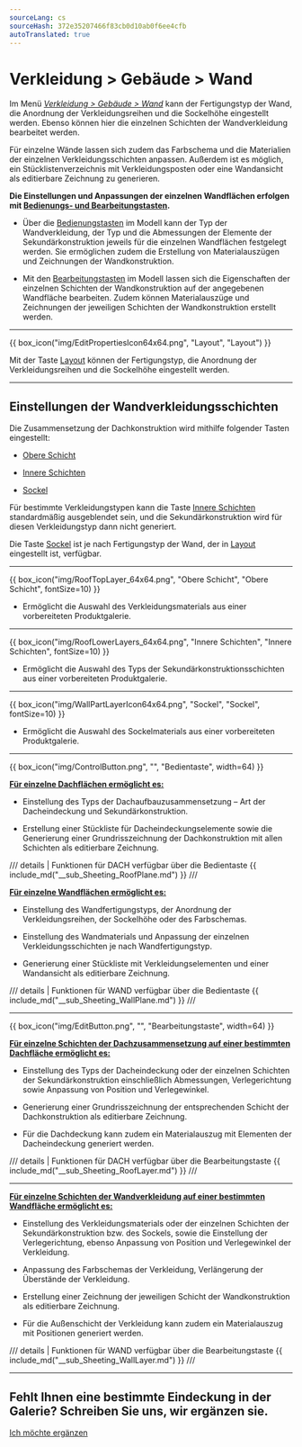 ```yaml
---
sourceLang: cs
sourceHash: 372e35207466f83cb0d10ab0f6ee4cfb
autoTranslated: true
---
```


# Verkleidung &gt; Gebäude &gt; Wand

<p>Im Menü <u><i>Verkleidung &gt; Gebäude &gt; Wand</i></u> kann der Fertigungstyp der Wand, die Anordnung der Verkleidungsreihen und die Sockelhöhe eingestellt werden. Ebenso können hier die einzelnen Schichten der Wandverkleidung bearbeitet werden.</p>

<p>Für einzelne Wände lassen sich zudem das Farbschema und die Materialien der einzelnen Verkleidungsschichten anpassen. Außerdem ist es möglich, ein Stücklistenverzeichnis mit Verkleidungsposten oder eine Wandansicht als editierbare Zeichnung zu generieren.</p>

<p><b>Die Einstellungen und Anpassungen der einzelnen Wandflächen erfolgen mit <u>Bedienungs- und Bearbeitungstasten</u>.</b></p>

<ul>
  <li><p>Über die <u>Bedienungstasten</u> im Modell kann der Typ der Wandverkleidung, der Typ und die Abmessungen der Elemente der Sekundärkonstruktion jeweils für die einzelnen Wandflächen festgelegt werden. Sie ermöglichen zudem die Erstellung von Materialauszügen und Zeichnungen der Wandkonstruktion.</p></li>
  <li><p>Mit den <u>Bearbeitungstasten</u> im Modell lassen sich die Eigenschaften der einzelnen Schichten der Wandkonstruktion auf der angegebenen Wandfläche bearbeiten. Zudem können Materialauszüge und Zeichnungen der jeweiligen Schichten der Wandkonstruktion erstellt werden.</p></li>
</ul>

<hr class="main">

{{ box_icon("img/EditPropertiesIcon64x64.png", "Layout", "Layout") }}

<p>Mit der Taste <u>Layout</u> können der Fertigungstyp, die Anordnung der Verkleidungsreihen und die Sockelhöhe eingestellt werden.</p>

<hr class="main">

<h2>Einstellungen der Wandverkleidungsschichten</h2>

<p>Die Zusammensetzung der Dachkonstruktion wird mithilfe folgender Tasten eingestellt:</p>

<ul>
  <li><p><u>Obere Schicht</u></p></li>
  <li><p><u>Innere Schichten</u></p></li>
  <li><p><u>Sockel</u></p></li>
</ul>

<p>
Für bestimmte Verkleidungstypen kann die Taste <u>Innere Schichten</u> standardmäßig ausgeblendet sein, und die Sekundärkonstruktion wird für diesen Verkleidungstyp dann nicht generiert.
</p>

<p>Die Taste <u>Sockel</u> ist je nach Fertigungstyp der Wand, der in <u>Layout</u> eingestellt ist, verfügbar.</p>

<hr>

{{ box_icon("img/RoofTopLayer_64x64.png", "Obere Schicht", "Obere Schicht", fontSize=10) }}
<ul>
  <li><p>Ermöglicht die Auswahl des Verkleidungsmaterials aus einer vorbereiteten Produktgalerie.</p></li>
</ul>

<hr>

{{ box_icon("img/RoofLowerLayers_64x64.png", "Innere Schichten", "Innere Schichten", fontSize=10) }}
<ul>
  <li><p>Ermöglicht die Auswahl des Typs der Sekundärkonstruktionsschichten aus einer vorbereiteten Produktgalerie.</p></li>
</ul>

<hr>

{{ box_icon("img/WallPartLayerIcon64x64.png", "Sockel", "Sockel", fontSize=10) }}
<ul>
  <li><p>Ermöglicht die Auswahl des Sockelmaterials aus einer vorbereiteten Produktgalerie.</p></li>
</ul>

<hr class="main">

{{ box_icon("img/ControlButton.png", "", "Bedientaste", width=64) }}

<p><b><u>Für einzelne Dachflächen ermöglicht es:</u></b></p>
<ul>
  <li><p>Einstellung des Typs der Dachaufbauzusammensetzung – Art der Dacheindeckung und Sekundärkonstruktion.</p></li>
  <li><p>Erstellung einer Stückliste für Dacheindeckungselemente sowie die Generierung einer Grundrisszeichnung der Dachkonstruktion mit allen Schichten als editierbare Zeichnung.</p></li>
</ul>

/// details | Funktionen für DACH verfügbar über die Bedientaste
{{ include_md("__sub_Sheeting_RoofPlane.md") }}
///


<p><b><u>Für einzelne Wandflächen ermöglicht es:</u></b></p>
<ul>
<li><p>Einstellung des Wandfertigungstyps, der Anordnung der Verkleidungsreihen, der Sockelhöhe oder des Farbschemas.</p></li>
<li><p>Einstellung des Wandmaterials und Anpassung der einzelnen Verkleidungsschichten je nach Wandfertigungstyp.</p></li>
<li><p>Generierung einer Stückliste mit Verkleidungselementen und einer Wandansicht als editierbare Zeichnung.</p></li>
</ul>

/// details | Funktionen für WAND verfügbar über die Bedientaste
{{ include_md("__sub_Sheeting_WallPlane.md") }}
///


<hr class="main">

{{ box_icon("img/EditButton.png", "", "Bearbeitungstaste", width=64) }}

<p><b><u>Für einzelne Schichten der Dachzusammensetzung auf einer bestimmten Dachfläche ermöglicht es:</u></b></p>
<ul>
  <li><p>Einstellung des Typs der Dacheindeckung oder der einzelnen Schichten der Sekundärkonstruktion einschließlich Abmessungen, Verlegerichtung sowie Anpassung von Position und Verlegewinkel.</p></li>
  <li><p>Generierung einer Grundrisszeichnung der entsprechenden Schicht der Dachkonstruktion als editierbare Zeichnung.</p></li>
  <li><p>Für die Dachdeckung kann zudem ein Materialauszug mit Elementen der Dacheindeckung generiert werden.</p></li>
</ul>

/// details | Funktionen für DACH verfügbar über die Bearbeitungstaste
{{ include_md("__sub_Sheeting_RoofLayer.md") }}
///


<hr class="main">


<p><b><u>Für einzelne Schichten der Wandverkleidung auf einer bestimmten Wandfläche ermöglicht es:</u></b></p>
<ul>
<li><p>Einstellung des Verkleidungsmaterials oder der einzelnen Schichten der Sekundärkonstruktion bzw. des Sockels, sowie die Einstellung der Verlegerichtung, ebenso Anpassung von Position und Verlegewinkel der Verkleidung.</p></li>
<li><p>Anpassung des Farbschemas der Verkleidung, Verlängerung der Überstände der Verkleidung.</p></li> 
<li><p>Erstellung einer Zeichnung der jeweiligen Schicht der Wandkonstruktion als editierbare Zeichnung.</p></li>
<li><p>Für die Außenschicht der Verkleidung kann zudem ein Materialauszug mit Positionen generiert werden.</p></li>
</ul>

/// details | Funktionen für WAND verfügbar über die Bearbeitungstaste
{{ include_md("__sub_Sheeting_WallLayer.md") }}
///


<hr class="main">

<h2>Fehlt Ihnen eine bestimmte Eindeckung in der Galerie? Schreiben Sie uns, wir ergänzen sie.</h2>
<a href="mailto:jiri.podval@histruct.com?subject=Anfrage zum HiStruct Gebäudekonfigurator" class="btn">
  Ich möchte ergänzen
</a>

<!-- product: HiStruct Building Configurator -->